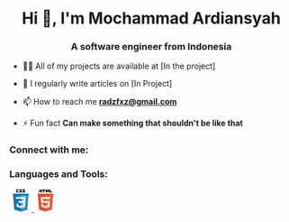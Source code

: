 <h1 align="center">Hi 👋, I'm Mochammad Ardiansyah</h1>
<h3 align="center">A software engineer from Indonesia</h3>

- 👨‍💻 All of my projects are available at [In the project]

- 📝 I regularly write articles on [In Project]

- 📫 How to reach me **radzfxz@gmail.com**

- ⚡ Fun fact **Can make something that shouldn't be like that**

<h3 align="left">Connect with me:</h3>
<p align="left">
</p>

<h3 align="left">Languages and Tools:</h3>
<p align="left"> <a href="https://www.w3schools.com/css/" target="_blank" rel="noreferrer"> <img src="https://raw.githubusercontent.com/devicons/devicon/master/icons/css3/css3-original-wordmark.svg" alt="css3" width="40" height="40"/> </a> <a href="https://www.w3.org/html/" target="_blank" rel="noreferrer"> <img src="https://raw.githubusercontent.com/devicons/devicon/master/icons/html5/html5-original-wordmark.svg" alt="html5" width="40" height="40"/> </a> </p>

